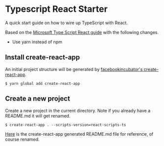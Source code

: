 # Typescript React Starter

A quick start guide on how to wire up TypeScript with React.

Based on the [Microsoft Type Script React guide](https://github.com/Microsoft/TypeScript-React-Starter) with the following changes.

* Use yarn instead of npm

## Install create-react-app

An initial project structure will be generated by [facebookincubator's create-react-app](https://github.com/facebookincubator/create-react-app).

```
$ yarn global add create-react-app
```

## Create a new project

Create a new project in the current directory. Note if you already have a README.md it will get renamed.

```
$ create-react-app . --scripts-version=react-scripts-ts
```

[Here](create-react-app-README.md) is the create-react-app generated README.md file for reference, of course renamed.


